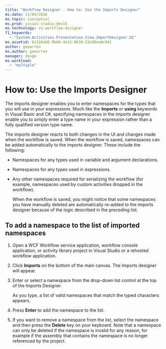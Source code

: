 ```yaml
---
title: "Workflow Designer - How to: Use the Imports Designer"
ms.date: 11/04/2016
ms.topic: conceptual
ms.prod: visual-studio-dev15
ms.technology: vs-workflow-designer
f1_keywords:
  - "System.Activities.Presentation.View.ImportDesigner.UI"
ms.assetid: 61328ab6-9b66-4e12-8630-22e30ee8c9d1
author: gewarren
ms.author: gewarren
manager: douge
ms.workload:
  - "multiple"
---
```

# How to: Use the Imports Designer

The imports designer enables you to enter namespaces for the types that you will use in your expressions. Much like the **Imports** or **using** keywords in Visual Basic and C#, specifying namespaces in the imports designer enable you to simply enter a type name in your expression rather than a fully qualified version type name.

The imports designer reacts to both changes in the UI and changes made when the workflow is saved. When the workflow is saved, namespaces can be added automatically to the imports designer. These include the following:

- Namespaces for any types used in variable and argument declarations.

- Namespaces for any types used in expressions.

- Any other namespaces required for serializing the workflow (for example, namespaces used by custom activities dropped in the workflow).

  When the workflow is saved, you might notice that some namespaces you have manually deleted are automatically re-added to the imports designer because of the logic described in the preceding list.

## To add a namespace to the list of imported namespaces

1.  Open a WCF Workflow service application, workflow console application, or activity library project in Visual Studio or a rehosted workflow application.

2.  Click **Imports** on the bottom of the main canvas. The Imports designer will appear.

3.  Enter or select a namespace from the drop-down list control at the top of the Imports Designer.

     As you type, a list of valid namespaces that match the typed characters appears.

4.  Press **Enter** to add the namespace to the list.

5.  If you want to remove a namespace from the list, select the namespace and then press the **Delete** key on your keyboard. Note that a namespace can only be deleted if the namespace is invalid for any reason, for example if the assembly that contains the namespace is no longer referenced by the project.